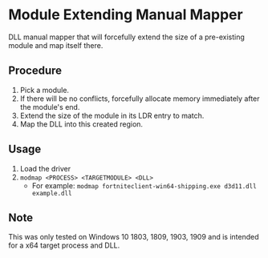# Module Extending Manual Mapper

DLL manual mapper that will forcefully extend the size of a pre-existing module and map itself there.

## Procedure

1. Pick a module.
2. If there will be no conflicts, forcefully allocate memory immediately after the module's end.
3. Extend the size of the module in its LDR entry to match.
4. Map the DLL into this created region.

## Usage

1. Load the driver
2.  `modmap <PROCESS> <TARGETMODULE> <DLL>`
    - For example: `modmap fortniteclient-win64-shipping.exe d3d11.dll example.dll`

## Note

This was only tested on Windows 10 1803, 1809, 1903, 1909 and is intended for a x64 target process and DLL.